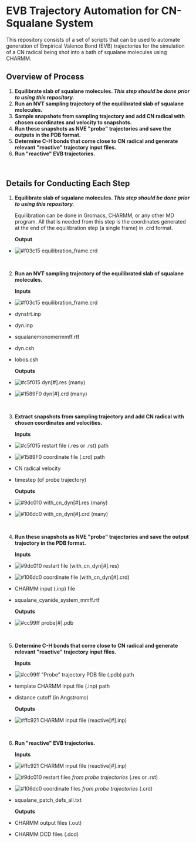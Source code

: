# EVB Trajectory Automation for CN-Squalane System

This repository consists of a set of scripts that can be used to automate generation of Empirical Valence Bond (EVB) trajectories for the simulation of a CN radical being shot into a bath of squalane molecules using CHARMM. 

## Overview of Process

1. **Equilibrate slab of squalane molecules. _This step should be done prior to using this repository._**
2. **Run an NVT sampling trajectory of the equilibrated slab of squalane molecules.** 
3. **Sample snapshots from sampling trajectory and add CN radical with chosen coordinates and velocity to snapshots.** 
4. **Run these snapshots as NVE "probe" trajectories and save the outputs in the PDB format.**
5. **Determine C-H bonds that come close to CN radical and generate relevant "reactive" trajectory input files.**
6. **Run "reactive" EVB trajectories.**

&nbsp;

## Details for Conducting Each Step

1. **Equilibrate slab of squalane molecules. _This step should be done prior to using this repository._**
   
   Equilibration can be done in Gromacs, CHARMM, or any other MD program. All that is needed from this step is the coordinates generated at the end of the equilibration step (a single frame) in .crd format. 
   
   **Output**
- ![#f03c15](https://placehold.it/15/f03c15/000000?text=+) equilibration_frame.crd
   
&nbsp;

2. **Run an NVT sampling trajectory of the equilibrated slab of squalane molecules.** 

   **Inputs** 
- ![#f03c15](https://placehold.it/15/f03c15/000000?text=+) equilibration_frame.crd
- dynstrt.inp
- dyn.inp
- squalanemonomermmff.rtf
- dyn.csh
- lobos.csh



   **Outputs**
- ![#c5f015](https://placehold.it/15/c5f015/000000?text=+) dyn[#].res (many)
- ![#1589F0](https://placehold.it/15/1589F0/000000?text=+) dyn[#].crd (many)

&nbsp;
 
3. **Extract snapshots from sampling trajectory and add CN radical with chosen coordinates and velocities.** 

   **Inputs**
- ![#c5f015](https://placehold.it/15/c5f015/000000?text=+) restart file (.res or .rst) path
- ![#1589F0](https://placehold.it/15/1589F0/000000?text=+) coordinate file (.crd) path
- CN radical velocity
- timestep (of probe trajectory)

   **Outputs**
- ![#9dc010](https://placehold.it/15/9dc010/000000?text=+) with_cn_dyn[#].res (many)
- ![#106dc0](https://placehold.it/15/106dc0/000000?text=+) with_cn_dyn[#].crd (many)

&nbsp;
 
4. **Run these snapshots as NVE "probe" trajectories and save the output trajectory in the PDB format.**

   **Inputs**
- ![#9dc010](https://placehold.it/15/9dc010/000000?text=+) restart file (with_cn_dyn[#].res)
- ![#106dc0](https://placehold.it/15/106dc0/000000?text=+) coordinate file (with_cn_dyn[#].crd) 
- CHARMM input (.inp) file
- squalane_cyanide_system_mmff.rtf

   **Outputs**
- ![#cc99ff](https://placehold.it/15/cc99ff/000000?text=+) probe[#].pdb 

&nbsp;
 
5. **Determine C-H bonds that come close to CN radical and generate relevant "reactive" trajectory input files.**

   **Inputs**
- ![#cc99ff](https://placehold.it/15/cc99ff/000000?text=+) "Probe" trajectory PDB file (.pdb) path
- template CHARMM input file (.inp) path
- distance cutoff (in Angstroms)

   **Outputs**
- ![#ffc921](https://placehold.it/15/ffc921/000000?text=+) CHARMM input file (reactive[#].inp)

&nbsp;
 
6. **Run "reactive" EVB trajectories.**

   **Inputs**
- ![#ffc921](https://placehold.it/15/ffc921/000000?text=+) CHARMM input file (reactive[#].inp)
- ![#9dc010](https://placehold.it/15/9dc010/000000?text=+) restart files *from probe trajectories* (.res or .rst)
- ![#106dc0](https://placehold.it/15/106dc0/000000?text=+) coordinate files *from probe trajectories* (.crd)
- squalane_patch_defs_all.txt

   **Outputs**
- CHARMM output files (.out)
- CHARMM DCD files (.dcd)

&nbsp;


